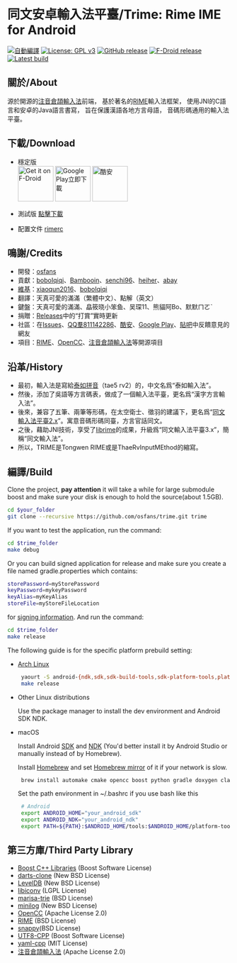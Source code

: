 # 同文安卓輸入法平臺/Trime: Rime IME for Android
[![自動編譯](https://travis-ci.org/osfans/trime.svg?branch=develop)](https://travis-ci.org/osfans/trime)
[![License: GPL v3](https://img.shields.io/badge/License-GPL%20v3-blue.svg)](https://www.gnu.org/licenses/gpl-3.0)
[![GitHub release](https://img.shields.io/github/release/osfans/trime.svg)](https://github.com/osfans/trime/releases)
[![F-Droid release](https://img.shields.io/f-droid/v/com.osfans.trime.svg)](https://f-droid.org/packages/com.osfans.trime)
[![Latest build](https://img.shields.io/github/last-commit/osfans/trime.svg)](http://osfans.github.io/trime/)

## 關於/About
源於開源的[注音倉頡輸入法]前端，
基於著名的[RIME]輸入法框架，
使用JNI的C語言和安卓的Java語言書寫，
旨在保護漢語各地方言母語，
音碼形碼通用的輸入法平臺。

## 下載/Download
- 穩定版<br>
[<img alt='Get it on F-Droid' src='https://fdroid.gitlab.io/artwork/badge/get-it-on.png' height='80px'/>](https://f-droid.org/packages/com.osfans.trime)
[<img alt='Google Play立即下載' src='https://play.google.com/intl/en_us/badges/images/generic/zh-tw_badge_web_generic.png' height='80px'/>](https://play.google.com/store/apps/details?id=com.osfans.trime)
[<img alt='酷安' src='https://static.coolapk.com/images/header-logo.png'
height='80px'/>](https://www.coolapk.com/apk/com.osfans.trime)
- 測試版
[點擊下載](https://github.com/osfans/trime/tree/gh-pages)

- 配置文件
[rimerc](https://github.com/Bambooin/rimerc)

## 鳴謝/Credits
- 開發：[osfans](https://github.com/osfans)
- 貢獻：[boboIqiqi](https://github.com/boboIqiqi)、[Bambooin](https://github.com/Bambooin)、[senchi96](https://github.com/senchi96)、[heiher](https://github.com/heiher)、[abay](https://github.com/a342191555)
- [維基](https://github.com/osfans/trime/wiki)：[xiaoqun2016](https://github.com/xiaoqun2016)、[boboIqiqi](https://github.com/boboIqiqi)
- 翻譯：天真可愛的滿滿（繁體中文）、點解（英文）
- 鍵盤：天真可愛的滿滿、皛筱晓小笨鱼、吴琛11、熊貓阿Bo、默默ㄇㄛˋ
- 捐贈：[Releases](https://github.com/osfans/trime/releases)中的“打賞”實時更新
- 社區：在[Issues](https://github.com/osfans/trime/issues)、[QQ羣811142286](https://shang.qq.com/wpa/qunwpa?idkey=d68b19daf218e0f0feacc3533493e44bf9cd79f4895f9b598aa1f9079910af27)、[酷安](http://www.coolapk.com/apk/com.osfans.trime)、[Google Play](https://play.google.com/store/apps/details?id=com.osfans.trime)、[貼吧](http://tieba.baidu.com/f?kw=rime)中反饋意見的網友
- 項目：[RIME]、[OpenCC]、[注音倉頡輸入法]等開源項目

## 沿革/History
- 最初，輸入法是寫給[泰如拼音](http://taerv.nguyoeh.com/ime/)（tae5 rv2）的，中文名爲“泰如輸入法”。
- 然後，添加了吳語等方言碼表，做成了一個輸入法平臺，更名爲“漢字方言輸入法”。
- 後來，兼容了五筆、兩筆等形碼，在太空衛士、徵羽的建議下，更名爲“[同文輸入法平臺2.x](https://github.com/osfans/trime-legacy)”。寓意音碼形碼同臺，方言官話同文。
- 之後，藉助JNI技術，享受了[librime](https://github.com/rime/librime)的成果，升級爲“同文輸入法平臺3.x”，簡稱“同文輸入法”。
- 所以，TRIME是Tongwen RIME或是ThaeRvInputMEthod的縮寫。

## 編譯/Build

  Clone the project, **pay attention** it will take a while for large submodule boost and make sure your disk is enough to hold the source(about 1.5GB).
```bash
cd $your_folder
git clone --recursive https://github.com/osfans/trime.git trime
```
  If you want to test the application, run the command:
```bash
cd $trime_folder
make debug
```
  Or you can build signed application for release and make sure you create a file named gradle.properties which contains:
```bash
storePassword=myStorePassword
keyPassword=mykeyPassword
keyAlias=myKeyAlias
storeFile=myStoreFileLocation
```
for [signing information](https://developer.android.com/studio/publish/app-signing.html). And run the command:
```bash
cd $trime_folder
make release
```
The following guide is for the specific platform prebuild setting:
- [Arch Linux](https://www.archlinux.org/)
  ```bash
   yaourt -S android-{ndk,sdk,sdk-build-tools,sdk-platform-tools,platform} gradle clang
   make release
  ```

- Other Linux distributions

  Use the package manager to install the dev environment and Android SDK NDK.

- macOS

  Install Android [SDK](https://developer.android.com/studio/index.html)
  and [NDK](https://developer.android.com/ndk/index.html)
  (You'd better install it by Android Studio or manually instead of by Homebrew).

  Install [Homebrew](http://brew.sh/) and set
  [Homebrew mirror](https://lug.ustc.edu.cn/wiki/mirrors/help/brew.git) of it if your network is slow.

  ```bash
   brew install automake cmake opencc boost python gradle doxygen clang
  ```

  Set the path environment in ~/.bashrc if you use bash like this
  ```bash
   # Android
   export ANDROID_HOME="your_android_sdk"
   export ANDROID_NDK="your_android_ndk"
   export PATH=${PATH}:$ANDROID_HOME/tools:$ANDROID_HOME/platform-tools:$ANDROID_NDK
  ```
## 第三方庫/Third Party Library
- [Boost C++ Libraries](https://www.boost.org/) (Boost Software License)
- [darts-clone](https://github.com/s-yata/darts-clone) (New BSD License)
- [LevelDB](https://github.com/google/leveldb) (New BSD License)
- [libiconv](https://www.gnu.org/software/libiconv/) (LGPL License)
- [marisa-trie](https://github.com/s-yata/marisa-trie) (BSD License)
- [minilog](http://ceres-solver.org/) (New BSD License)
- [OpenCC](https://github.com/BYVoid/OpenCC) (Apache License 2.0)
- [RIME](https://rime.im) (BSD License)
- [snappy](https://github.com/google/snappy)(BSD License)
- [UTF8-CPP](http://utfcpp.sourceforge.net/) (Boost Software License)
- [yaml-cpp](https://github.com/jbeder/yaml-cpp) (MIT License)
- [注音倉頡輸入法](https://code.google.com/p/android-traditional-chinese-ime/) (Apache License 2.0)

[注音倉頡輸入法]: https://code.google.com/p/android-traditional-chinese-ime/
[RIME]: http://rime.im
[OpenCC]: https://github.com/BYVoid/OpenCC
